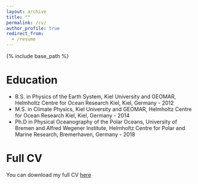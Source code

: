 ```yaml
---
layout: archive
title: ""
permalink: /cv/
author_profile: true
redirect_from:
  - /resume
---
```


{% include base_path %}

Education
======
* B.S. in Physics of the Earth System, Kiel University and GEOMAR, Helmholtz Centre for Ocean Research Kiel, Kiel, Germany - 2012
* M.S. in Climate Physics, Kiel University and GEOMAR, Helmholtz Centre for Ocean Research Kiel, Kiel, Germany - 2014
* Ph.D in Physical Oceanography of the Polar Oceans, University of Bremen and Alfred Wegener Institute, Helmholtz Centre for Polar and Marine Research, 
Bremerhaven, Germany - 2018


Full CV
======
You can download my full CV [here](./files/CV_Ryan_Jan2025_public.pdf)
